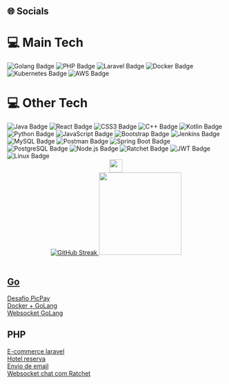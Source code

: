 <div>
  <h2>🌐 Socials</h2>
</div>
<div>
  <h1>💻 Main Tech</h1>
  <img src="https://img.shields.io/badge/Go-00ADD8?style=flat-square&logo=go&logoColor=white" alt="Golang Badge">
  <img src="https://img.shields.io/badge/PHP-777BB4?style=flat-square&logo=php&logoColor=white" alt="PHP Badge">
  <img src="https://img.shields.io/badge/Laravel-FF2D20?style=flat-square&logo=laravel&logoColor=white" alt="Laravel Badge">
  <img src="https://img.shields.io/badge/Docker-2496ED?style=flat-square&logo=docker&logoColor=white" alt="Docker Badge">
  <img src="https://img.shields.io/badge/Kubernetes-326CE5?style=flat-square&logo=kubernetes&logoColor=white" alt="Kubernetes Badge">
  <img src="https://img.shields.io/badge/AWS-232F3E?style=flat-square&logo=amazonaws&logoColor=white" alt="AWS Badge">
</div>
<div>
  <h1>💻 Other Tech</h1>
  <img src="https://img.shields.io/badge/Java-007396?style=flat-square&logo=java&logoColor=white" alt="Java Badge">
  <img src="https://img.shields.io/badge/React-61DAFB?style=flat-square&logo=react&logoColor=white" alt="React Badge">
  <img src="https://img.shields.io/badge/CSS3-1572B6?style=flat-square&logo=css3&logoColor=white" alt="CSS3 Badge">
  <img src="https://img.shields.io/badge/C++-00599C?style=flat-square&logo=c%2B%2B&logoColor=white" alt="C++ Badge">
  <img src="https://img.shields.io/badge/Kotlin-0095D5?style=flat-square&logo=kotlin&logoColor=white" alt="Kotlin Badge">
  <img src="https://img.shields.io/badge/Python-3776AB?style=flat-square&logo=python&logoColor=white" alt="Python Badge">
  <img src="https://img.shields.io/badge/JavaScript-F7DF1E?style=flat-square&logo=javascript&logoColor=black" alt="JavaScript Badge">
  <img src="https://img.shields.io/badge/Bootstrap-563D7C?style=flat-square&logo=bootstrap&logoColor=white" alt="Bootstrap Badge">
  <img src="https://img.shields.io/badge/Jenkins-D24939?style=flat-square&logo=jenkins&logoColor=white" alt="Jenkins Badge">
  <img src="https://img.shields.io/badge/MySQL-4479A1?style=flat-square&logo=mysql&logoColor=white" alt="MySQL Badge">
  <img src="https://img.shields.io/badge/Postman-FF6C37?style=flat-square&logo=postman&logoColor=white" alt="Postman Badge">
  <img src="https://img.shields.io/badge/Spring_Boot-6DB33F?style=flat-square&logo=spring-boot&logoColor=white" alt="Spring Boot Badge">
  <img src="https://img.shields.io/badge/PostgreSQL-336791?style=flat-square&logo=postgresql&logoColor=white" alt="PostgreSQL Badge">
  <img src="https://img.shields.io/badge/Node.js-339933?style=flat-square&logo=node.js&logoColor=white" alt="Node.js Badge">
  <img src="https://img.shields.io/badge/Ratchet-9B59B6?style=flat-square&logo=php&logoColor=white" alt="Ratchet Badge">
  <img src="https://img.shields.io/badge/JWT-000000?style=flat-square&logo=jsonwebtokens&logoColor=white" alt="JWT Badge">
  <img src="https://img.shields.io/badge/Linux-FCC624?style=flat-square&logo=linux&logoColor=black" alt="Linux Badge">
</div>
  <div align="center">
     <img height="30em" src="https://komarev.com/ghpvc/?username=flitzso-github-username&color=blue" />
  </div>
<div align="center">
  <a href="https://github.com/flitzso">
  <img src="https://github-readme-stats.vercel.app/api?username=flitzso&show_icons=true&theme=dark" alt="GitHub Streak" />
  <img height="191em" src="https://github-readme-stats.vercel.app/api/top-langs/?username=flitzso&layout=compact&langs_count=10&theme=dark"/>
  </div>
  <br />
</div>


<div>
  <h2>Go</h2>
  <a href="https://github.com/flitzso/picpay-desafio-backend-golang">Desafio PicPay</a> <br />
  <a href="https://github.com/flitzso/docker-golang">Docker + GoLang</a> <br />
  <a href="https://github.com/flitzso/websocket-golang">Websocket GoLang</a> <br />
</div>

<div>
  <h2>PHP</h2>
  <a href="https://github.com/flitzso/ecommerce-laravel">E-commerce laravel</a> <br />
  <a href="https://github.com/flitzso/hotel-reservation-laravel">Hotel reserva</a> <br />
  <a href="https://github.com/flitzso/email-php-mysql">Envio de email</a> <br />
  <a href="https://github.com/flitzso/websocket-php-ratchet-chat">Websocket chat com Ratchet</a> <br />
</div>

